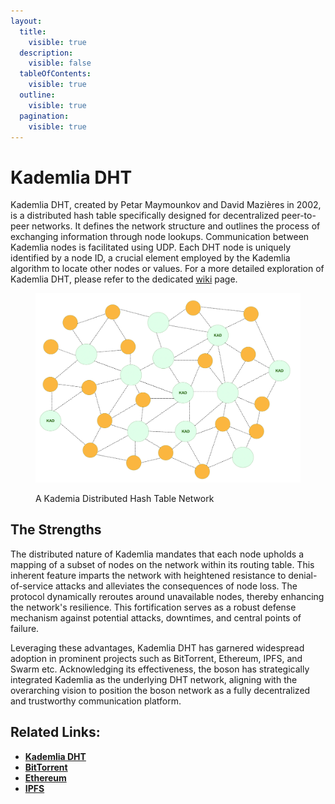 ```yaml
---
layout:
  title:
    visible: true
  description:
    visible: false
  tableOfContents:
    visible: true
  outline:
    visible: true
  pagination:
    visible: true
---
```


# Kademlia DHT

Kademlia DHT, created by Petar Maymounkov and David Mazières in 2002, is a distributed hash table specifically designed for decentralized peer-to-peer networks. It defines the network structure and outlines the process of exchanging information through node lookups. Communication between Kademlia nodes is facilitated using UDP. Each DHT node is uniquely identified by a node ID, a crucial element employed by the Kademlia algorithm to locate other nodes or values. For a more detailed exploration of Kademlia DHT, please refer to the dedicated [wiki](https://en.wikipedia.org/wiki/Kademlia) page.

<figure><img src="../.gitbook/assets/boson-kademia-dht.png" alt="" width="563"><figcaption><p>A Kademia Distributed Hash Table Network</p></figcaption></figure>

## The Strengths

The distributed nature of Kademlia mandates that each node upholds a mapping of a subset of nodes on the network within its routing table. This inherent feature imparts the network with heightened resistance to denial-of-service attacks and alleviates the consequences of node loss. The protocol dynamically reroutes around unavailable nodes, thereby enhancing the network's resilience. This fortification serves as a robust defense mechanism against potential attacks, downtimes, and central points of failure.

Leveraging these advantages, Kademlia DHT has garnered widespread adoption in prominent projects such as BitTorrent, Ethereum, IPFS, and Swarm etc. Acknowledging its effectiveness, the boson has strategically integrated Kademlia as the underlying DHT network, aligning with the overarching vision to position the boson network as a fully decentralized and trustworthy communication platform.

## Related Links:

* [**Kademlia DHT**](https://en.wikipedia.org/wiki/Kademlia)
* [**BitTorrent**](https://en.wikipedia.org/wiki/BitTorrent)
* [**Ethereum**](https://en.wikipedia.org/wiki/Ethereum)
* [**IPFS**](https://en.wikipedia.org/wiki/InterPlanetary\_File\_System)

